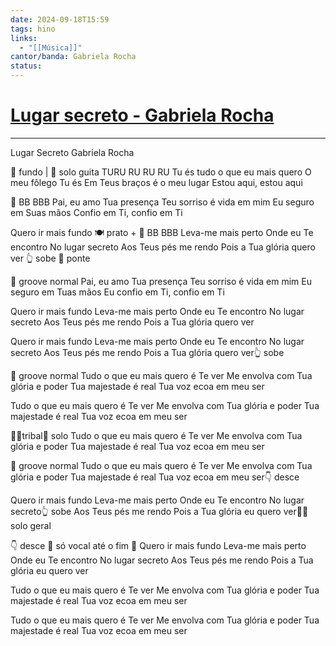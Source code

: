 ```yaml
---
date: 2024-09-18T15:59
tags: hino
links:
  - "[[Música]]"
cantor/banda: Gabriela Rocha
status: 
---
```

# [⁠Lugar secreto - Gabriela Rocha](https://www.youtube.com/watch?v=YnrN0o0lubM)
---

Lugar Secreto
Gabriela Rocha

🎹 fundo | 🎸 solo guita TURU RU RU RU
Tu és tudo o que eu mais quero
O meu fôlego Tu és
Em Teus braços é o meu lugar
Estou aqui, estou aqui

🥁 BB BBB
Pai, eu amo Tua presença
Teu sorriso é vida em mim
Eu seguro em Suas mãos
Confio em Ti, confio em Ti

Quero ir mais fundo 🍽️ prato + 🥁 BB BBB
Leva-me mais perto
Onde eu Te encontro
No lugar secreto
Aos Teus pés me rendo
Pois a Tua glória quero ver 👆 sobe 🌉 ponte

🥁 groove normal
Pai, eu amo Tua presença
Teu sorriso é vida em mim
Eu seguro em Tuas mãos
Eu confio em Ti, confio em Ti

Quero ir mais fundo
Leva-me mais perto
Onde eu Te encontro
No lugar secreto
Aos Teus pés me rendo
Pois a Tua glória quero ver

Quero ir mais fundo
Leva-me mais perto
Onde eu Te encontro
No lugar secreto
Aos Teus pés me rendo
Pois a Tua glória quero ver👆 sobe

🥁 groove normal
Tudo o que eu mais quero é Te ver
Me envolva com Tua glória e poder
Tua majestade é real
Tua voz ecoa em meu ser

Tudo o que eu mais quero é Te ver
Me envolva com Tua glória e poder
Tua majestade é real
Tua voz ecoa em meu ser

🥁🙌tribal🫵 solo
Tudo o que eu mais quero é Te ver
Me envolva com Tua glória e poder
Tua majestade é real
Tua voz ecoa em meu ser

🥁 groove normal
Tudo o que eu mais quero é Te ver
Me envolva com Tua glória e poder
Tua majestade é real
Tua voz ecoa em meu ser👇 desce

Quero ir mais fundo
Leva-me mais perto
Onde eu Te encontro
No lugar secreto👆 sobe
Aos Teus pés me rendo
Pois a Tua glória eu quero ver🫵🔁 solo geral

👇 desce 🎤 só vocal até o fim 🎹
Quero ir mais fundo
Leva-me mais perto
Onde eu Te encontro
No lugar secreto
Aos Teus pés me rendo
Pois a Tua glória eu quero ver

Tudo o que eu mais quero é Te ver
Me envolva com Tua glória e poder
Tua majestade é real
Tua voz ecoa em meu ser

Tudo o que eu mais quero é Te ver
Me envolva com Tua glória e poder
Tua majestade é real
Tua voz ecoa em meu ser